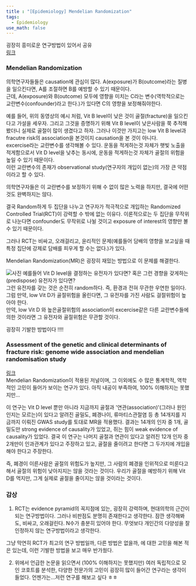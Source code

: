 ```yaml
---
title : "[Epidemiology] Mendelian Randomization"
tags:
  - Epidemiology
use_math: false
---
```


굉장히 흥미로운 연구방법이 있어서 공유  
[링크](https://www.youtube.com/watch?v=LXsrJg9shsI&feature=youtu.be)   
  
### Mendelian Randomization
의학연구자들들은 causation에 관심이 많다. A(exposure)가 B(outcome)라는 질병을 일으킨다면, A를 조절하면 B를 예방할 수 있기 때문이다.  
근데, A(exposure)와 B(outcome) 모두에 영향을 미치는 C라는 변수(역학적으로는 교란변수(confounder)라고 한다.)가 있다면 C의 영향을 보정해줘야한다.

예를 들어, 위의 동영상의 예시 처럼, Vit B level이 낮은 것이 골절(fracture)을 일으킨다고 가설을 세우자. 그리고 그것을 증명하기 위해 Vit B level이 낮은사람을 쭉 추적해봤더니 실제로 골절이 많이 생겼다고 하자. 그러나 이것만 가지고는 low Vit B level과 fracutre risk의 association을 본것이지 causation을 본 것이 아니다.  
excercise라는 교란변수를 생각해볼 수 있다. 운동을 적게하는것 자체가 햇빛 노출을 적게함으로서 Vit D level을 낮추는 동시에, 운동을 적게하는것 자체가 골절의 위험을 높일 수 있기 때문이다.  
이런 교란변수의 존재가 observational study(연구자의 개입이 없는)의 가장 큰 약점이라고 할 수 있다.  
  
의학연구자들은 이 교란변수를 보정하기 위해 수 없이 많은 노력을 하지만, 결국에 어떤 것도 완벽하지는 않다.  
  
결국 Random하게 두 집단을 나누고 연구자가 적극적으로 개입하는 Randomized Controlled Trial(RCT)이 강력할 수 밖에 없는 이유다. 이론적으로는 두 집단을 무작위로 나눈다면 confounder도 무작위로 나뉠 것이고 exposure of interest의 영향만 볼 수 있기 때문이다.  
  
그러나 RCT는 비싸고, 오래걸리고, 윤리적인 문제(예를들어 담배의 영향을 보고싶을 때 특정 집단에 강제로 담배를 피우게 할 수는 없다.)가 있다.  
  
Mendelian Randomization(MR)은 굉장히 재밌는 방법으로 이 문제를 해결한다.  
  
![사진](http://jungfrau.co.kr/fileUp/bbs/MR.jpg)
예를들어 Vit D level을 결정하는 유전자가 있다면? 혹은 그런 경향을 갖게하는(predispose) 유전자가 있다면?    
그런 유전자를 갖는 것은 순전히 random하다. 즉, 환경과 전혀 무관한 우연한 일이다.  
그럼 만약, low Vit D가 골절위험을 올린다면, 그 유전자를 가진 사람도 걸절위험이 높아야 한다.  
만약, low Vit D 와 높은골절위험의 association이 excercise같은 다른 교란변수들에 의한 것이라면 그 유전자와 골절위험은 무관할 것이다.  
  
굉장히 기발한 방법이다 !!!!
  
### Assessment of the genetic and clinical determinants of fracture risk: genome wide association and mendelian randomisation study
[링크](https://www.bmj.com/content/362/bmj.k3225)  
Mendelian Randomization이 적용된 저널이며, 그 이외에도 수 많은 통계학적, 역학적인 고민이 들어가 보이는 연구가 있다. 아직 내공이 부족하여, 100% 이해하지는 못했지만...  

이 연구는 Vit D level 뿐만 아니라 지금까지 골절과 '연관(association)'(그러나 원인인지는 모르는)이 있다고 알려진 골밀도, 폐경나이, 류마티스관절염 등 총 14개지를 지금까지 이뤄진 GWAS study를 토대로 MR을 적용했다. 결과는 14개의 인자 중 1개, 골밀도만 strong evidence of causality가 있었고, 쥐는 힘이 weak evidence of causality가 있었다. 결국 이 연구는 나머지 골절과 연관이 있다고 알려진 12개 인자 중 2개만이 인과관계가 있다고 주장하고 있고, 골절을 줄이려고 한다면 그 두가지에 개입을 해야 한다고 주장한다.  
  
즉, 폐경이 이른사람은 골절의 위험도가 높지만, 그 사람의 폐경을 인위적으로 미룬다고 해서 골절의 위험이 낮아지지는 않을 것라는 것이다. 우리가 골절을 예방하기 위해 Vit D를 먹지만, 그게 실제로 골절을 줄이지는 않을 것이라는 것이다.



### 감상
1. RCT는 evidence pyramid의 꼭지점에 있는, 굉장히 강력하며, 현대의학의 근간이 되는 연구방법이다. 그러나 비판점도 분명히 존재한다고 생각한다. 잠깐 생각해봐도, 비싸고, 오래걸린다. N수가 충분히 있어야 한다. 무엇보다 개인간의 다양성을 잘 인정하지 않는 연구방법이라고 생각한다.
  
그냥 막연히 RCT가 최고의 연구 방법일까, 다른 방법은 없을까, 에 대한 고민을 해본 적은 있는데, 이런 기발한 방법을 보고 매우 반가웠다.  
  
2. 위에서 언급한 논문을 읽으면서 (100% 이해하지는 못했지만) 여러 독립적으로 모인 코호트를 분석한, 다양한 전문가의 고민이 굉장히 많이 들어간 연구라는 생각이 들었다. 언젠가는...저런 연구를 해보고 싶다 ㅎㅎ
